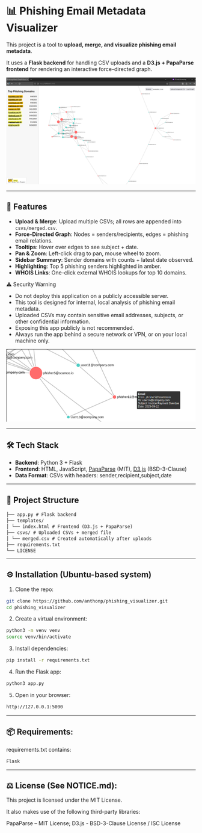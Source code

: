# 📊 Phishing Email Metadata Visualizer

This project is a tool to **upload, merge, and visualize phishing email metadata**.  

It uses a **Flask backend** for handling CSV uploads and a **D3.js + PapaParse frontend** for rendering an interactive force-directed graph.

![Full View](/full_view.png)

---

## 🚀 Features

- **Upload & Merge**: Upload multiple CSVs; all rows are appended into `csvs/merged.csv`.
- **Force-Directed Graph**: Nodes = senders/recipients, edges = phishing email relations.
- **Tooltips**: Hover over edges to see subject + date.
- **Pan & Zoom**: Left-click drag to pan, mouse wheel to zoom.
- **Sidebar Summary**: Sender domains with counts + latest date observed.
- **Highlighting**: Top 5 phishing senders highlighted in amber.
- **WHOIS Links**: One-click external WHOIS lookups for top 10 domains.

⚠️ Security Warning
- Do not deploy this application on a publicly accessible server.
- This tool is designed for internal, local analysis of phishing email metadata.
- Uploaded CSVs may contain sensitive email addresses, subjects, or other confidential information.
- Exposing this app publicly is not recommended.
- Always run the app behind a secure network or VPN, or on your local machine only.

![Tool Tips](/tool_tips.png)

---

## 🛠️ Tech Stack

- **Backend**: Python 3 + Flask
- **Frontend**: HTML, JavaScript, [PapaParse](https://github.com/mholt/PapaParse) (MIT), [D3.js](https://d3js.org/) (BSD-3-Clause)
- **Data Format**: CSVs with headers: sender,recipient,subject,date

---

## 📂 Project Structure
```
├── app.py # Flask backend
├── templates/
│ └── index.html # Frontend (D3.js + PapaParse)
├── csvs/ # Uploaded CSVs + merged file
│ └── merged.csv # Created automatically after uploads
├── requirements.txt
└── LICENSE
```

---

## ⚙️ Installation (Ubuntu-based system)

1. Clone the repo:
```bash
git clone https://github.com/anthonp/phishing_visualizer.git
cd phishing_visualizer
```
2. Create a virtual environment:
```bash
python3 -m venv venv
source venv/bin/activate
```
3. Install dependencies:
```bash
pip install -r requirements.txt
```
4. Run the Flask app:
```bash
python3 app.py
```
5. Open in your browser:
```bash
http://127.0.0.1:5000
```

---

## 📦 Requirements:

requirements.txt contains:
```bash
Flask
```

---

## ⚖️ License (See NOTICE.md):

This project is licensed under the MIT License.

It also makes use of the following third-party libraries:

PapaParse – MIT License;
D3.js - BSD-3-Clause License / ISC License
